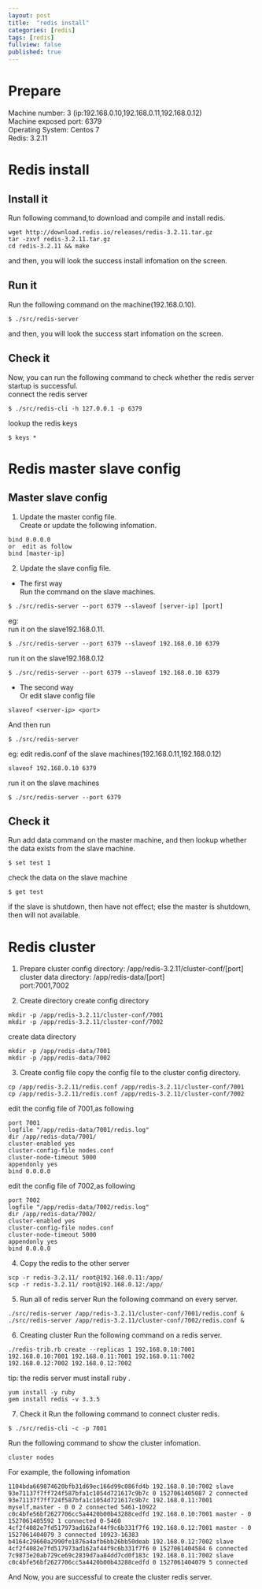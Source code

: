 ```yaml
---
layout: post
title:  "redis install"
categories: [redis]
tags: [redis]
fullview: false
published: true
---
```


# Prepare
Machine number: 3 (ip:192.168.0.10,192.168.0.11,192.168.0.12)   
Machine exposed port: 6379  
Operating System: Centos 7    
Redis: 3.2.11  

# Redis install
## Install it
Run following command,to download and compile and install redis.  
```shell
wget http://download.redis.io/releases/redis-3.2.11.tar.gz
tar -zxvf redis-3.2.11.tar.gz 
cd redis-3.2.11 && make
```
and then, you will look the success install infomation on the screen.


## Run it
Run the following command on the machine(192.168.0.10).
```shell
$ ./src/redis-server
```

and then, you will look the success start infomation on the screen.

## Check it
Now, you can run the following command to check whether the redis server startup is successful.  
connect the redis server
```shell
$ ./src/redis-cli -h 127.0.0.1 -p 6379
```

lookup the redis keys
```shell
$ keys *
```


# Redis master slave config

## Master slave config
1. Update the master config file.  
Create or update the following infomation.
```
bind 0.0.0.0  
or  edit as follow
bind [master-ip]
```

2. Update the slave config file.  
* The first way  
Run the command on the slave machines.  
```shell
$ ./src/redis-server --port 6379 --slaveof [server-ip] [port]
```

eg:  
run it on the slave192.168.0.11.  
```shell
$ ./src/redis-server --port 6379 --slaveof 192.168.0.10 6379
```

run it on the slave192.168.0.12  
```shell
$ ./src/redis-server --port 6379 --slaveof 192.168.0.10 6379
```

* The second way  
Or edit slave config file
```
slaveof <server-ip> <port>
```
And then run
```shell
$ ./src/redis-server 
```

eg: edit redis.conf of the slave machines(192.168.0.11,192.168.0.12)
```
slaveof 192.168.0.10 6379
```

run it on the slave machines
```shell
$ ./src/redis-server --port 6379
```

## Check it
Run add data command on the master machine, and then lookup whether the data exists from the slave machine.
```shell
$ set test 1
```

check the data on the slave machine
```shell
$ get test
```

if the slave is shutdown, then have not effect; else the master is shutdown, then will not available.

# Redis cluster
1. Prepare
cluster config directory: /app/redis-3.2.11/cluster-conf/[port]  
cluster data directory: /app/redis-data/[port]  
port:7001,7002  
 
2. Create directory
create config directory
```shell
mkdir -p /app/redis-3.2.11/cluster-conf/7001
mkdir -p /app/redis-3.2.11/cluster-conf/7002
```
create data directory
```shell
mkdir -p /app/redis-data/7001
mkdir -p /app/redis-data/7002
```

3. Create config file
copy the config file to the cluster config directory.  
```
cp /app/redis-3.2.11/redis.conf /app/redis-3.2.11/cluster-conf/7001
cp /app/redis-3.2.11/redis.conf /app/redis-3.2.11/cluster-conf/7002
```
edit the config file of 7001,as following  
```
port 7001
logfile "/app/redis-data/7001/redis.log"
dir /app/redis-data/7001/
cluster-enabled yes
cluster-config-file nodes.conf
cluster-node-timeout 5000
appendonly yes
bind 0.0.0.0
```

edit the config file of 7002,as following  
```
port 7002
logfile "/app/redis-data/7002/redis.log"
dir /app/redis-data/7002/
cluster-enabled yes
cluster-config-file nodes.conf
cluster-node-timeout 5000
appendonly yes
bind 0.0.0.0
```

4. Copy the redis to the other server
```shell
scp -r redis-3.2.11/ root@192.168.0.11:/app/
scp -r redis-3.2.11/ root@192.168.0.12:/app/
```

5. Run all of redis server
Run the following command on every server.
```shell
./src/redis-server /app/redis-3.2.11/cluster-conf/7001/redis.conf &
./src/redis-server /app/redis-3.2.11/cluster-conf/7002/redis.conf &
```

6. Creating cluster
Run the following command on a redis server.
```shell
./redis-trib.rb create --replicas 1 192.168.0.10:7001 192.168.0.10:7001 192.168.0.11:7001 192.168.0.11:7002 192.168.0.12:7002 192.168.0.12:7002
```

tip: the redis server must install ruby .
```shell
yum install -y ruby
gem install redis -v 3.3.5
```
7. Check it
Run the following command to connect cluster redis.
```shell
$ ./src/redis-cli -c -p 7001
```

Run the following command to show the cluster infomation.
```shell
cluster nodes
```

For example, the following infomation
```shell
1104bda669874620bfb31d69ec166d99c086fd4b 192.168.0.10:7002 slave 93e71137f7ff724f587bfa1c1054d721617c9b7c 0 1527061405087 2 connected
93e71137f7ff724f587bfa1c1054d721617c9b7c 192.168.0.11:7001 myself,master - 0 0 2 connected 5461-10922
c0c4bfe56bf2627706cc5a4420b00b43288cedfd 192.168.0.10:7001 master - 0 1527061405592 1 connected 0-5460
4cf2f4082e7fd517973ad162af44f9c6b331f7f6 192.168.0.12:7001 master - 0 1527061404079 3 connected 10923-16383
b4164c29660a2990fe1876a4afb6bb26bb50deab 192.168.0.12:7002 slave 4cf2f4082e7fd517973ad162af44f9c6b331f7f6 0 1527061404584 6 connected
7c9873e20ab729ce69c2839d7aa84dd7cd0f183c 192.168.0.11:7002 slave c0c4bfe56bf2627706cc5a4420b00b43288cedfd 0 1527061404079 5 connected
```

And Now, you are successful to create the cluster redis server.
